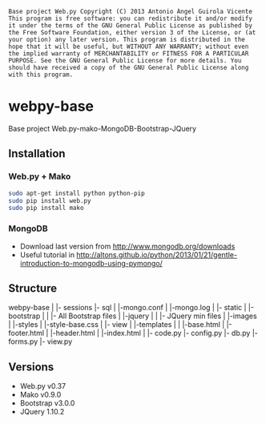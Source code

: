 ```
Base project Web.py Copyright (C) 2013 Antonio Ángel Guirola Vicente This program is free software: you can redistribute it and/or modify it under the terms of the GNU General Public License as published by the Free Software Foundation, either version 3 of the License, or (at your option) any later version. This program is distributed in the hope that it will be useful, but WITHOUT ANY WARRANTY; without even the implied warranty of MERCHANTABILITY or FITNESS FOR A PARTICULAR PURPOSE. See the GNU General Public License for more details. You should have received a copy of the GNU General Public License along with this program.
```

webpy-base
==========

Base project Web.py-mako-MongoDB-Bootstrap-JQuery

## Installation

### Web.py + Mako

```sh
sudo apt-get install python python-pip
sudo pip install web.py
sudo pip install mako
```

### MongoDB

- Download last version from http://www.mongodb.org/downloads
- Useful tutorial in http://altons.github.io/python/2013/01/21/gentle-introduction-to-mongodb-using-pymongo/


## Structure

webpy-base
  |
  |- sessions
  |- sql
  |    |-mongo.conf
  |    |-mongo.log
  |
  |- static
  |    |-bootstrap
  |    |     |- All Bootstrap files
  |    |-jquery
  |    |     |- JQuery min files
  |    |-images
  |    |-styles
  |          |-style-base.css
  |
  |- view
  |    |-templates
  |    |     |-base.html
  |    |-footer.html
  |    |-header.html
  |    |-index.html
  |
  |- code.py
  |- config.py
  |- db.py
  |- forms.py
  |- view.py
 

## Versions

- Web.py v0.37
- Mako v0.9.0
- Bootstrap v3.0.0
- JQuery 1.10.2



